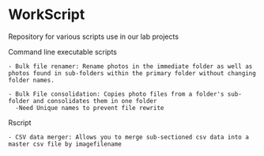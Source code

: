 # WorkScript
Repository for various scripts use in our lab projects

Command line executable scripts
    
    - Bulk file renamer: Rename photos in the immediate folder as well as photos found in sub-folders within the primary folder without changing folder names.
    
    - Bulk File consolidation: Copies photo files from a folder's sub-folder and consolidates them in one folder
      -Need Unique names to prevent file rewrite
    
Rscript

    - CSV data merger: Allows you to merge sub-sectioned csv data into a master csv file by imagefilename 
